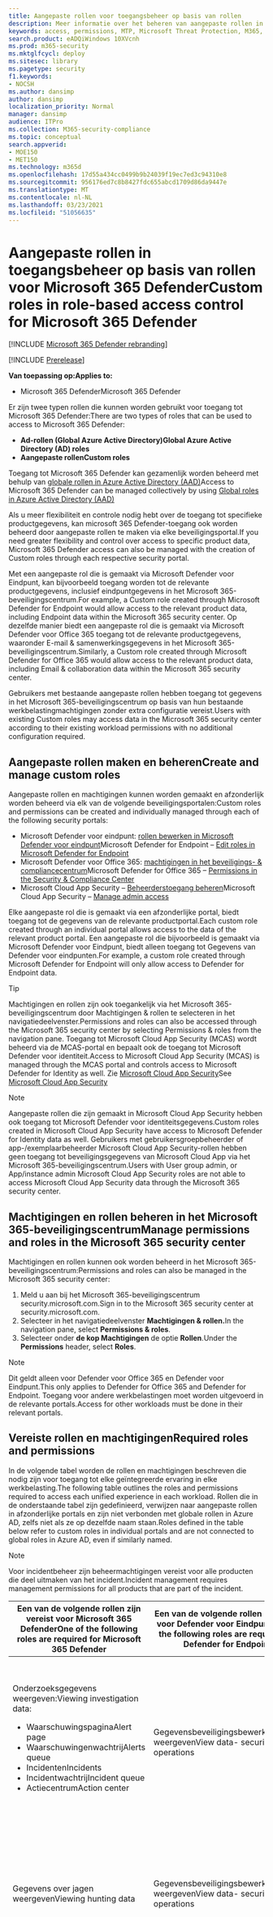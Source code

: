 ```yaml
---
title: Aangepaste rollen voor toegangsbeheer op basis van rollen
description: Meer informatie over het beheren van aangepaste rollen in het Microsoft 365-beveiligingscentrum
keywords: access, permissions, MTP, Microsoft Threat Protection, M365, security, MCAS, MDATP, Cloud App Security, Microsoft Defender Advanced Threat Protection, scope, scoping, RBAC, roles-based access, custom roles-based access, roles-based auth, RBAC in MDO, roles, rolegroups, permissions inheritance, fine-grained permissions
search.product: eADQiWindows 10XVcnh
ms.prod: m365-security
ms.mktglfcycl: deploy
ms.sitesec: library
ms.pagetype: security
f1.keywords:
- NOCSH
ms.author: dansimp
author: dansimp
localization_priority: Normal
manager: dansimp
audience: ITPro
ms.collection: M365-security-compliance
ms.topic: conceptual
search.appverid:
- MOE150
- MET150
ms.technology: m365d
ms.openlocfilehash: 17d55a434cc0499b9b24039f19ec7ed3c94310e8
ms.sourcegitcommit: 956176ed7c8b8427fdc655abcd1709d86da9447e
ms.translationtype: MT
ms.contentlocale: nl-NL
ms.lasthandoff: 03/23/2021
ms.locfileid: "51056635"
---
```

# <a name="custom-roles-in-role-based-access-control-for-microsoft-365-defender"></a><span data-ttu-id="ba519-104">Aangepaste rollen in toegangsbeheer op basis van rollen voor Microsoft 365 Defender</span><span class="sxs-lookup"><span data-stu-id="ba519-104">Custom roles in role-based access control for Microsoft 365 Defender</span></span>

[!INCLUDE [Microsoft 365 Defender rebranding](../includes/microsoft-defender.md)]

[!INCLUDE [Prerelease](../includes/prerelease.md)]

<span data-ttu-id="ba519-105">**Van toepassing op:**</span><span class="sxs-lookup"><span data-stu-id="ba519-105">**Applies to:**</span></span>

- <span data-ttu-id="ba519-106">Microsoft 365 Defender</span><span class="sxs-lookup"><span data-stu-id="ba519-106">Microsoft 365 Defender</span></span>
 
<span data-ttu-id="ba519-107">Er zijn twee typen rollen die kunnen worden gebruikt voor toegang tot Microsoft 365 Defender:</span><span class="sxs-lookup"><span data-stu-id="ba519-107">There are two types of roles that can be used to access to Microsoft 365 Defender:</span></span>
- <span data-ttu-id="ba519-108">**Ad-rollen (Global Azure Active Directory)**</span><span class="sxs-lookup"><span data-stu-id="ba519-108">**Global Azure Active Directory (AD) roles**</span></span>
- <span data-ttu-id="ba519-109">**Aangepaste rollen**</span><span class="sxs-lookup"><span data-stu-id="ba519-109">**Custom roles**</span></span>

<span data-ttu-id="ba519-110">Toegang tot Microsoft 365 Defender kan gezamenlijk worden beheerd met behulp van [globale rollen in Azure Active Directory (AAD)](m365d-permissions.md)</span><span class="sxs-lookup"><span data-stu-id="ba519-110">Access to Microsoft 365 Defender can be managed collectively by using [Global roles in Azure Active Directory (AAD)](m365d-permissions.md)</span></span>

<span data-ttu-id="ba519-111">Als u meer flexibiliteit en controle nodig hebt over de toegang tot specifieke productgegevens, kan microsoft 365 Defender-toegang ook worden beheerd door aangepaste rollen te maken via elke beveiligingsportal.</span><span class="sxs-lookup"><span data-stu-id="ba519-111">If you need greater flexibility and control over access to specific product data, Microsoft 365 Defender access can also be managed with the creation of Custom roles through each respective security portal.</span></span>  

<span data-ttu-id="ba519-112">Met een aangepaste rol die is gemaakt via Microsoft Defender voor Eindpunt, kan bijvoorbeeld toegang worden tot de relevante productgegevens, inclusief eindpuntgegevens in het Microsoft 365-beveiligingscentrum.</span><span class="sxs-lookup"><span data-stu-id="ba519-112">For example, a Custom role created through Microsoft Defender for Endpoint would allow access to the relevant product data, including Endpoint data within the Microsoft 365 security center.</span></span> <span data-ttu-id="ba519-113">Op dezelfde manier biedt een aangepaste rol die is gemaakt via Microsoft Defender voor Office 365 toegang tot de relevante productgegevens, waaronder E-mail & samenwerkingsgegevens in het Microsoft 365-beveiligingscentrum.</span><span class="sxs-lookup"><span data-stu-id="ba519-113">Similarly, a Custom role created through Microsoft Defender for Office 365 would allow access to the relevant product data, including Email & collaboration data within the Microsoft 365 security center.</span></span>

<span data-ttu-id="ba519-114">Gebruikers met bestaande aangepaste rollen hebben toegang tot gegevens in het Microsoft 365-beveiligingscentrum op basis van hun bestaande werkbelastingmachtigingen zonder extra configuratie vereist.</span><span class="sxs-lookup"><span data-stu-id="ba519-114">Users with existing Custom roles may access data in the Microsoft 365 security center according to their existing workload permissions with no additional configuration required.</span></span>

## <a name="create-and-manage-custom-roles"></a><span data-ttu-id="ba519-115">Aangepaste rollen maken en beheren</span><span class="sxs-lookup"><span data-stu-id="ba519-115">Create and manage custom roles</span></span>
<span data-ttu-id="ba519-116">Aangepaste rollen en machtigingen kunnen worden gemaakt en afzonderlijk worden beheerd via elk van de volgende beveiligingsportalen:</span><span class="sxs-lookup"><span data-stu-id="ba519-116">Custom roles and permissions can be created and individually managed through each of the following security portals:</span></span> 

- <span data-ttu-id="ba519-117">Microsoft Defender voor eindpunt: [rollen bewerken in Microsoft Defender voor eindpunt](../defender-endpoint/user-roles.md)</span><span class="sxs-lookup"><span data-stu-id="ba519-117">Microsoft Defender for Endpoint – [Edit roles in Microsoft Defender for Endpoint](../defender-endpoint/user-roles.md)</span></span>
- <span data-ttu-id="ba519-118">Microsoft Defender voor Office 365: [machtigingen in het beveiligings- & compliancecentrum](../defender-365-security/permissions-in-the-security-and-compliance-center.md?preserve-view=true&view=o365-worldwide)</span><span class="sxs-lookup"><span data-stu-id="ba519-118">Microsoft Defender for Office 365 – [Permissions in the Security & Compliance Center](../defender-365-security/permissions-in-the-security-and-compliance-center.md?preserve-view=true&view=o365-worldwide)</span></span>
- <span data-ttu-id="ba519-119">Microsoft Cloud App Security – [Beheerderstoegang beheren](/cloud-app-security/manage-admins)</span><span class="sxs-lookup"><span data-stu-id="ba519-119">Microsoft Cloud App Security – [Manage admin access](/cloud-app-security/manage-admins)</span></span>

<span data-ttu-id="ba519-120">Elke aangepaste rol die is gemaakt via een afzonderlijke portal, biedt toegang tot de gegevens van de relevante productportal.</span><span class="sxs-lookup"><span data-stu-id="ba519-120">Each custom role created through an individual portal allows access to the data of the relevant product portal.</span></span> <span data-ttu-id="ba519-121">Een aangepaste rol die bijvoorbeeld is gemaakt via Microsoft Defender voor Eindpunt, biedt alleen toegang tot Gegevens van Defender voor eindpunten.</span><span class="sxs-lookup"><span data-stu-id="ba519-121">For example, a custom role created through Microsoft Defender for Endpoint will only allow access to Defender for Endpoint data.</span></span>

> [!TIP]
> <span data-ttu-id="ba519-122">Machtigingen en rollen zijn ook toegankelijk via het Microsoft 365-beveiligingscentrum door Machtigingen & rollen te selecteren in het navigatiedeelvenster.</span><span class="sxs-lookup"><span data-stu-id="ba519-122">Permissions and roles can also be accessed through the Microsoft 365 security center by selecting Permissions & roles from the navigation pane.</span></span> <span data-ttu-id="ba519-123">Toegang tot Microsoft Cloud App Security (MCAS) wordt beheerd via de MCAS-portal en bepaalt ook de toegang tot Microsoft Defender voor identiteit.</span><span class="sxs-lookup"><span data-stu-id="ba519-123">Access to Microsoft Cloud App Security (MCAS) is managed through the MCAS portal and controls access to Microsoft Defender for Identity as well.</span></span>  <span data-ttu-id="ba519-124">Zie [Microsoft Cloud App Security](/cloud-app-security/manage-admins)</span><span class="sxs-lookup"><span data-stu-id="ba519-124">See [Microsoft Cloud App Security](/cloud-app-security/manage-admins)</span></span>

> [!NOTE]
> <span data-ttu-id="ba519-125">Aangepaste rollen die zijn gemaakt in Microsoft Cloud App Security hebben ook toegang tot Microsoft Defender voor identiteitsgegevens.</span><span class="sxs-lookup"><span data-stu-id="ba519-125">Custom roles created in Microsoft Cloud App Security have access to Microsoft Defender for Identity data as well.</span></span> <span data-ttu-id="ba519-126">Gebruikers met gebruikersgroepbeheerder of app-/exemplaarbeheerder Microsoft Cloud App Security-rollen hebben geen toegang tot beveiligingsgegevens van Microsoft Cloud App via het Microsoft 365-beveiligingscentrum.</span><span class="sxs-lookup"><span data-stu-id="ba519-126">Users with User group admin, or App/instance admin Microsoft Cloud App Security roles are not able to access Microsoft Cloud App Security data through the Microsoft 365 security center.</span></span>

## <a name="manage-permissions-and-roles-in-the-microsoft-365-security-center"></a><span data-ttu-id="ba519-127">Machtigingen en rollen beheren in het Microsoft 365-beveiligingscentrum</span><span class="sxs-lookup"><span data-stu-id="ba519-127">Manage permissions and roles in the Microsoft 365 security center</span></span>
<span data-ttu-id="ba519-128">Machtigingen en rollen kunnen ook worden beheerd in het Microsoft 365-beveiligingscentrum:</span><span class="sxs-lookup"><span data-stu-id="ba519-128">Permissions and roles can also be managed in the Microsoft 365 security center:</span></span>

1. <span data-ttu-id="ba519-129">Meld u aan bij het Microsoft 365-beveiligingscentrum security.microsoft.com.</span><span class="sxs-lookup"><span data-stu-id="ba519-129">Sign in to the Microsoft 365 security center at security.microsoft.com.</span></span>
2. <span data-ttu-id="ba519-130">Selecteer in het navigatiedeelvenster **Machtigingen & rollen.**</span><span class="sxs-lookup"><span data-stu-id="ba519-130">In the navigation pane, select **Permissions & roles**.</span></span>
3. <span data-ttu-id="ba519-131">Selecteer onder **de kop Machtigingen** de optie **Rollen**.</span><span class="sxs-lookup"><span data-stu-id="ba519-131">Under the **Permissions** header, select **Roles**.</span></span>

> [!NOTE]
> <span data-ttu-id="ba519-132">Dit geldt alleen voor Defender voor Office 365 en Defender voor Eindpunt.</span><span class="sxs-lookup"><span data-stu-id="ba519-132">This only applies to Defender for Office 365 and Defender for Endpoint.</span></span> <span data-ttu-id="ba519-133">Toegang voor andere werkbelastingen moet worden uitgevoerd in de relevante portals.</span><span class="sxs-lookup"><span data-stu-id="ba519-133">Access for other workloads must be done in their relevant portals.</span></span>


## <a name="required-roles-and-permissions"></a><span data-ttu-id="ba519-134">Vereiste rollen en machtigingen</span><span class="sxs-lookup"><span data-stu-id="ba519-134">Required roles and permissions</span></span>
<span data-ttu-id="ba519-135">In de volgende tabel worden de rollen en machtigingen beschreven die nodig zijn voor toegang tot elke geïntegreerde ervaring in elke werkbelasting.</span><span class="sxs-lookup"><span data-stu-id="ba519-135">The following table outlines the roles and permissions required to access each unified experience in each workload.</span></span> <span data-ttu-id="ba519-136">Rollen die in de onderstaande tabel zijn gedefinieerd, verwijzen naar aangepaste rollen in afzonderlijke portals en zijn niet verbonden met globale rollen in Azure AD, zelfs niet als ze op dezelfde naam staan.</span><span class="sxs-lookup"><span data-stu-id="ba519-136">Roles defined in the table below refer to custom roles in individual portals and are not connected to global roles in Azure AD, even if similarly named.</span></span>

> [!NOTE]
> <span data-ttu-id="ba519-137">Voor incidentbeheer zijn beheermachtigingen vereist voor alle producten die deel uitmaken van het incident.</span><span class="sxs-lookup"><span data-stu-id="ba519-137">Incident management requires management permissions for all products that are part of the incident.</span></span>
 
| <span data-ttu-id="ba519-138">**Een van de volgende rollen zijn vereist voor Microsoft 365 Defender**</span><span class="sxs-lookup"><span data-stu-id="ba519-138">**One of the following roles are required for Microsoft 365 Defender**</span></span>  | <span data-ttu-id="ba519-139">**Een van de volgende rollen is vereist voor Defender voor Eindpunt**</span><span class="sxs-lookup"><span data-stu-id="ba519-139">**One of the following roles are required for Defender for Endpoint**</span></span>  | <span data-ttu-id="ba519-140">**Een van de volgende rollen is vereist voor Defender voor Office 365**</span><span class="sxs-lookup"><span data-stu-id="ba519-140">**One of the following roles are required for Defender for Office 365**</span></span> | <span data-ttu-id="ba519-141">**Een van de volgende rollen zijn vereist voor cloud-app-beveiliging**</span><span class="sxs-lookup"><span data-stu-id="ba519-141">**One of the following roles are required for Cloud App Security**</span></span> | 
|---------|---------|---------|---------|
| <span data-ttu-id="ba519-142">Onderzoeksgegevens weergeven:</span><span class="sxs-lookup"><span data-stu-id="ba519-142">Viewing investigation data:</span></span> <ul><li><span data-ttu-id="ba519-143">Waarschuwingspagina</span><span class="sxs-lookup"><span data-stu-id="ba519-143">Alert page</span></span></li> <li><span data-ttu-id="ba519-144">Waarschuwingenwachtrij</span><span class="sxs-lookup"><span data-stu-id="ba519-144">Alerts queue</span></span></li> <li><span data-ttu-id="ba519-145">Incidenten</span><span class="sxs-lookup"><span data-stu-id="ba519-145">Incidents</span></span></li>  <li><span data-ttu-id="ba519-146">Incidentwachtrij</span><span class="sxs-lookup"><span data-stu-id="ba519-146">Incident queue</span></span></li> <li><span data-ttu-id="ba519-147">Actiecentrum</span><span class="sxs-lookup"><span data-stu-id="ba519-147">Action center</span></span></li></ul>| <span data-ttu-id="ba519-148">Gegevensbeveiligingsbewerkingen weergeven</span><span class="sxs-lookup"><span data-stu-id="ba519-148">View data- security operations</span></span> | <ul><li><span data-ttu-id="ba519-149">Alleen-weergeven Waarschuwingen beheren</span><span class="sxs-lookup"><span data-stu-id="ba519-149">View-only Manage alerts</span></span> </li> <li><span data-ttu-id="ba519-150">Organisatieconfiguratie</span><span class="sxs-lookup"><span data-stu-id="ba519-150">Organization configuration</span></span></li><li><span data-ttu-id="ba519-151">Auditlogboeken</span><span class="sxs-lookup"><span data-stu-id="ba519-151">Audit logs</span></span></li> <li><span data-ttu-id="ba519-152">Alleen-weergeven auditlogboeken</span><span class="sxs-lookup"><span data-stu-id="ba519-152">View-only audit logs</span></span></li> <li><span data-ttu-id="ba519-153">Beveiligingslezer</span><span class="sxs-lookup"><span data-stu-id="ba519-153">Security reader</span></span></li> <li><span data-ttu-id="ba519-154">Beveiligingsbeheerder</span><span class="sxs-lookup"><span data-stu-id="ba519-154">Security admin</span></span></li><li><span data-ttu-id="ba519-155">Alleen-weergeven geadresseerden</span><span class="sxs-lookup"><span data-stu-id="ba519-155">View-only recipients</span></span></li></ul>  | <ul><li><span data-ttu-id="ba519-156">Algemeen beheerder</span><span class="sxs-lookup"><span data-stu-id="ba519-156">Global admin</span></span></li> <li><span data-ttu-id="ba519-157">Beveiligingsbeheerder</span><span class="sxs-lookup"><span data-stu-id="ba519-157">Security admin</span></span></li> <li><span data-ttu-id="ba519-158">Beheerder voor naleving</span><span class="sxs-lookup"><span data-stu-id="ba519-158">Compliance admin</span></span></li> <li><span data-ttu-id="ba519-159">Beveiligingsoperator</span><span class="sxs-lookup"><span data-stu-id="ba519-159">Security operator</span></span></li> <li><span data-ttu-id="ba519-160">Beveiligingslezer</span><span class="sxs-lookup"><span data-stu-id="ba519-160">Security reader</span></span></li> <li><span data-ttu-id="ba519-161">Algemene lezer</span><span class="sxs-lookup"><span data-stu-id="ba519-161">Global reader</span></span></li></ul> |
| <span data-ttu-id="ba519-162">Gegevens over jagen weergeven</span><span class="sxs-lookup"><span data-stu-id="ba519-162">Viewing hunting data</span></span> | <span data-ttu-id="ba519-163">Gegevensbeveiligingsbewerkingen weergeven</span><span class="sxs-lookup"><span data-stu-id="ba519-163">View data- security operations</span></span> | <ul><li><span data-ttu-id="ba519-164">Beveiligingslezer</span><span class="sxs-lookup"><span data-stu-id="ba519-164">Security reader</span></span></li> <li><span data-ttu-id="ba519-165">Beveiligingsbeheerder</span><span class="sxs-lookup"><span data-stu-id="ba519-165">Security admin</span></span></li> <li><span data-ttu-id="ba519-166">Alleen-weergeven geadresseerden</span><span class="sxs-lookup"><span data-stu-id="ba519-166">View-only recipients</span></span></li> | <ul><li><span data-ttu-id="ba519-167">Algemeen beheerder</span><span class="sxs-lookup"><span data-stu-id="ba519-167">Global admin</span></span></li> <li><span data-ttu-id="ba519-168">Beveiligingsbeheerder</span><span class="sxs-lookup"><span data-stu-id="ba519-168">Security admin</span></span></li> <li><span data-ttu-id="ba519-169">Beheerder voor naleving</span><span class="sxs-lookup"><span data-stu-id="ba519-169">Compliance admin</span></span></li> <li><span data-ttu-id="ba519-170">Beveiligingsoperator</span><span class="sxs-lookup"><span data-stu-id="ba519-170">Security operator</span></span></li> <li><span data-ttu-id="ba519-171">Beveiligingslezer</span><span class="sxs-lookup"><span data-stu-id="ba519-171">Security reader</span></span></li> <li><span data-ttu-id="ba519-172">Algemene lezer</span><span class="sxs-lookup"><span data-stu-id="ba519-172">Global reader</span></span></li></ul> |
| <span data-ttu-id="ba519-173">Waarschuwingen en incidenten beheren</span><span class="sxs-lookup"><span data-stu-id="ba519-173">Managing alerts and incidents</span></span> | <span data-ttu-id="ba519-174">Onderzoek naar waarschuwingen</span><span class="sxs-lookup"><span data-stu-id="ba519-174">Alerts investigation</span></span> | <ul><li><span data-ttu-id="ba519-175">Waarschuwingen beheren</span><span class="sxs-lookup"><span data-stu-id="ba519-175">Manage alerts</span></span></li> <li><span data-ttu-id="ba519-176">Beveiligingsbeheerder</span><span class="sxs-lookup"><span data-stu-id="ba519-176">Security admin</span></span></li> | <ul><li><span data-ttu-id="ba519-177">Algemeen beheerder</span><span class="sxs-lookup"><span data-stu-id="ba519-177">Global admin</span></span></li> <li><span data-ttu-id="ba519-178">Beveiligingsbeheerder</span><span class="sxs-lookup"><span data-stu-id="ba519-178">Security admin</span></span></li> <li><span data-ttu-id="ba519-179">Beheerder voor naleving</span><span class="sxs-lookup"><span data-stu-id="ba519-179">Compliance admin</span></span></li> <li><span data-ttu-id="ba519-180">Beveiligingsoperator</span><span class="sxs-lookup"><span data-stu-id="ba519-180">Security operator</span></span></li> <li><span data-ttu-id="ba519-181">Beveiligingslezer</span><span class="sxs-lookup"><span data-stu-id="ba519-181">Security reader</span></span></li></ul> |
| <span data-ttu-id="ba519-182">Herstel van actiecentrum</span><span class="sxs-lookup"><span data-stu-id="ba519-182">Action center remediation</span></span> | <span data-ttu-id="ba519-183">Actieve herstelacties : beveiligingsbewerkingen</span><span class="sxs-lookup"><span data-stu-id="ba519-183">Active remediation actions – security operations</span></span> | <span data-ttu-id="ba519-184">Zoeken en zuiveren</span><span class="sxs-lookup"><span data-stu-id="ba519-184">Search and purge</span></span> | |
| <span data-ttu-id="ba519-185">Aangepaste detecties instellen</span><span class="sxs-lookup"><span data-stu-id="ba519-185">Setting custom detections</span></span> | <span data-ttu-id="ba519-186">Beveiligingsinstellingen beheren</span><span class="sxs-lookup"><span data-stu-id="ba519-186">Manage security settings</span></span> |<ul><li><span data-ttu-id="ba519-187">Waarschuwingen beheren</span><span class="sxs-lookup"><span data-stu-id="ba519-187">Manage alerts</span></span></li> <li><span data-ttu-id="ba519-188">Beveiligingsbeheerder</span><span class="sxs-lookup"><span data-stu-id="ba519-188">Security admin</span></span></li></ul> | <ul><li><span data-ttu-id="ba519-189">Algemeen beheerder</span><span class="sxs-lookup"><span data-stu-id="ba519-189">Global admin</span></span></li> <li><span data-ttu-id="ba519-190">Beveiligingsbeheerder</span><span class="sxs-lookup"><span data-stu-id="ba519-190">Security admin</span></span></li> <li><span data-ttu-id="ba519-191">Beheerder voor naleving</span><span class="sxs-lookup"><span data-stu-id="ba519-191">Compliance admin</span></span></li> <li><span data-ttu-id="ba519-192">Beveiligingsoperator</span><span class="sxs-lookup"><span data-stu-id="ba519-192">Security operator</span></span></li> <li><span data-ttu-id="ba519-193">Beveiligingslezer</span><span class="sxs-lookup"><span data-stu-id="ba519-193">Security reader</span></span></li> <li><span data-ttu-id="ba519-194">Algemene lezer</span><span class="sxs-lookup"><span data-stu-id="ba519-194">Global reader</span></span></li></ul> |
| <span data-ttu-id="ba519-195">Dreigingsanalyse</span><span class="sxs-lookup"><span data-stu-id="ba519-195">Threat Analytics</span></span> | <span data-ttu-id="ba519-196">Waarschuwingen en incidenten:</span><span class="sxs-lookup"><span data-stu-id="ba519-196">Alerts and incidents data:</span></span> <ul><li><span data-ttu-id="ba519-197">Gegevensbeveiligingsbewerkingen weergeven</span><span class="sxs-lookup"><span data-stu-id="ba519-197">View data- security operations</span></span></li></ul><span data-ttu-id="ba519-198">TVM-risico's:</span><span class="sxs-lookup"><span data-stu-id="ba519-198">TVM mitigations:</span></span><ul><li><span data-ttu-id="ba519-199">Gegevens weergeven - Bedreigings- en kwetsbaarheidsbeheer</span><span class="sxs-lookup"><span data-stu-id="ba519-199">View data - Threat and vulnerability management</span></span></li></ul> | <span data-ttu-id="ba519-200">Waarschuwingen en incidenten:</span><span class="sxs-lookup"><span data-stu-id="ba519-200">Alerts and incidents data:</span></span><ul> <li><span data-ttu-id="ba519-201">Alleen-weergeven Waarschuwingen beheren</span><span class="sxs-lookup"><span data-stu-id="ba519-201">View-only Manage alerts</span></span></li> <li><span data-ttu-id="ba519-202">Waarschuwingen beheren</span><span class="sxs-lookup"><span data-stu-id="ba519-202">Manage alerts</span></span></li> <li><span data-ttu-id="ba519-203">Organisatieconfiguratie</span><span class="sxs-lookup"><span data-stu-id="ba519-203">Organization configuration</span></span></li><li><span data-ttu-id="ba519-204">Auditlogboeken</span><span class="sxs-lookup"><span data-stu-id="ba519-204">Audit logs</span></span></li> <li><span data-ttu-id="ba519-205">Alleen-weergeven auditlogboeken</span><span class="sxs-lookup"><span data-stu-id="ba519-205">View-only audit logs</span></span></li><li><span data-ttu-id="ba519-206">Beveiligingslezer</span><span class="sxs-lookup"><span data-stu-id="ba519-206">Security reader</span></span></li> <li><span data-ttu-id="ba519-207">Beveiligingsbeheerder</span><span class="sxs-lookup"><span data-stu-id="ba519-207">Security admin</span></span></li><li><span data-ttu-id="ba519-208">Alleen-weergeven geadresseerden</span><span class="sxs-lookup"><span data-stu-id="ba519-208">View-only recipients</span></span></li> </ul> <span data-ttu-id="ba519-209">E-mailpogingen voorkomen:</span><span class="sxs-lookup"><span data-stu-id="ba519-209">Prevented email attempts:</span></span> <ul><li><span data-ttu-id="ba519-210">Beveiligingslezer</span><span class="sxs-lookup"><span data-stu-id="ba519-210">Security reader</span></span></li> <li><span data-ttu-id="ba519-211">Beveiligingsbeheerder</span><span class="sxs-lookup"><span data-stu-id="ba519-211">Security admin</span></span></li><li><span data-ttu-id="ba519-212">Alleen-weergeven geadresseerden</span><span class="sxs-lookup"><span data-stu-id="ba519-212">View-only recipients</span></span></li> | <span data-ttu-id="ba519-213">Niet beschikbaar voor MCAS- of MDI-gebruikers</span><span class="sxs-lookup"><span data-stu-id="ba519-213">Not available for MCAS or MDI users</span></span> |

<span data-ttu-id="ba519-214">Als u bijvoorbeeld de zoekgegevens van Microsoft Defender voor Eindpunt wilt bekijken, zijn machtigingen voor gegevensbeveiligingsbewerkingen weergeven vereist.</span><span class="sxs-lookup"><span data-stu-id="ba519-214">For example, to view hunting data from Microsoft Defender for Endpoint, View data security operations permissions are required.</span></span>  

<span data-ttu-id="ba519-215">Als u de gegevens van Microsoft Defender voor Office 365 wilt bekijken, hebben gebruikers een van de volgende rollen nodig:</span><span class="sxs-lookup"><span data-stu-id="ba519-215">Similarly, to view hunting data from Microsoft Defender for Office 365, users would require one of the following roles:</span></span>  

- <span data-ttu-id="ba519-216">Gegevensbeveiligingsbewerkingen weergeven</span><span class="sxs-lookup"><span data-stu-id="ba519-216">View data security operations</span></span>
- <span data-ttu-id="ba519-217">Beveiligingslezer</span><span class="sxs-lookup"><span data-stu-id="ba519-217">Security reader</span></span>
- <span data-ttu-id="ba519-218">Beveiligingsbeheerder</span><span class="sxs-lookup"><span data-stu-id="ba519-218">Security admin</span></span>
- <span data-ttu-id="ba519-219">Alleen-weergeven geadresseerden</span><span class="sxs-lookup"><span data-stu-id="ba519-219">View-only recipients</span></span>

## <a name="related-topics"></a><span data-ttu-id="ba519-220">Verwante onderwerpen</span><span class="sxs-lookup"><span data-stu-id="ba519-220">Related topics</span></span>
- [<span data-ttu-id="ba519-221">Toegang tot Microsoft 365 Defender beheren</span><span class="sxs-lookup"><span data-stu-id="ba519-221">Manage access to Microsoft 365 Defender</span></span>](m365d-permissions.md)
- [<span data-ttu-id="ba519-222">Beheerderstoegang voor MCAS beheren</span><span class="sxs-lookup"><span data-stu-id="ba519-222">Manage admin access for MCAS</span></span>](/cloud-app-security/manage-admins)
